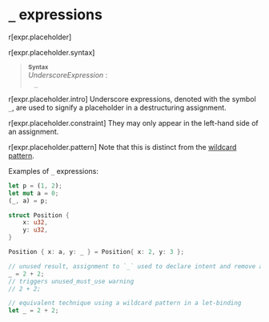 # `_` expressions

r[expr.placeholder]

r[expr.placeholder.syntax]
> **<sup>Syntax</sup>**\
> _UnderscoreExpression_ :\
> &nbsp;&nbsp; `_`

r[expr.placeholder.intro]
Underscore expressions, denoted with the symbol `_`, are used to signify a
placeholder in a destructuring assignment.

r[expr.placeholder.constraint]
They may only appear in the left-hand side of an assignment.

r[expr.placeholder.pattern]
Note that this is distinct from the [wildcard pattern](../patterns.md#wildcard-pattern).

Examples of `_` expressions:

```rust
let p = (1, 2);
let mut a = 0;
(_, a) = p;

struct Position {
    x: u32,
    y: u32,
}

Position { x: a, y: _ } = Position{ x: 2, y: 3 };

// unused result, assignment to `_` used to declare intent and remove a warning
_ = 2 + 2;
// triggers unused_must_use warning
// 2 + 2;

// equivalent technique using a wildcard pattern in a let-binding
let _ = 2 + 2;
```
